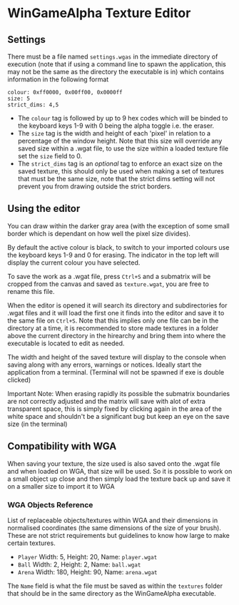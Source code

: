 # WinGameAlpha Texture Editor

## Settings
There must be a file named `settings.wgas` in the immediate directory of execution (note that if using a command line to spawn the application, this may not be the same as the directory the executable is in) which contains information in the following format
```
colour: 0xff0000, 0x00ff00, 0x0000ff
size: 5
strict_dims: 4,5
```
* The `colour` tag is followed by up to 9 hex codes which will be binded to the keyboard keys 1-9 with 0 being the alpha toggle i.e. the eraser.
* The `size` tag is the width and height of each 'pixel' in relation to a percentage of the window height. Note that this size will override any saved size within a .wgat file, to use the size within a loaded texture file set the `size` field to 0.
* The `strict_dims` tag is an *optional* tag to enforce an exact size on the saved texture, this should only be used when making a set of textures that must be the same size, note that the strict dims setting will not prevent you from drawing outside the strict borders.
## Using the editor
You can draw within the darker gray area (with the exception of some small border which is dependant on how well the pixel size divides).

By default the active colour is black, to switch to your imported colours use the keyboard keys 1-9 and 0 for erasing. The indicator in the top left will display the current colour you have selected.

To save the work as a .wgat file, press `Ctrl+S` and a submatrix will be cropped from the canvas and saved as `texture.wgat`, you are free to rename this file.

When the editor is opened it will search its directory and subdirectories for .wgat files and it will load the first one it finds into the editor and save it to the same file on `Ctrl+S`. Note that this implies only one file can be in the directory at a time, it is recommended to store made textures in a folder above the current directory in the hirearchy and bring them into where the executable is located to edit as needed.

The width and height of the saved texture will display to the console when saving along with any errors, warnings or notices. Ideally start the application from a terminal. (Terminal will not be spawned if exe is double clicked)

Important Note: When erasing rapidly its possible the submatrix boundaries are not correctly adjusted and the matrix will save with alot of extra transparent space, this is simply fixed by clicking again in the area of the white space and shouldn't be a significant bug but keep an eye on the save size (in the terminal)

## Compatibility with WGA

When saving your texture, the size used is also saved onto the .wgat file and when loaded on WGA, that size will be used. So it is possible to work on a small object up close and then simply load the texture back up and save it on a smaller size to import it to WGA

### WGA Objects Reference
List of replaceable objects/textures within WGA and their dimensions in normalised coordinates (the same dimensions of the size of your brush). These are not strict requirements but guidelines to know how large to make certain textures.

* `Player` Width: 5, Height: 20, Name: `player.wgat`
* `Ball` Width: 2, Height: 2, Name: `ball.wgat`
* `Arena` Width: 180, Height: 90, Name: `arena.wgat`

The `Name` field is what the file must be saved as within the `textures` folder that should be in the same directory as the WinGameAlpha executable.
